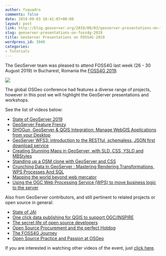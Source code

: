 ```yaml
---
author: fsquadro
comments: false
date: 2019-09-03 16:41:07+00:00
layout: post
link: http://blog.geoserver.org/2019/09/03/geoserver-presentations-on-foss4g-2019/
slug: geoserver-presentations-on-foss4g-2019
title: GeoServer Presentations on FOSS4G 2019
wordpress_id: 3048
categories:
- Tutorials
---
```





The GeoServer team was pleased to attend FOSS4G last week (26 - 30 August 2019) in Bucharest, Romania the [FOSS4G 2019](https://2019.foss4g.org/).





![](http://blog.geoserver.org/wp-content/uploads/2019/09/foss4g_2019-1024x384.png)





The global OSGeo conference had features a diverse range of projects, however in this post we will highlight the GeoServer presentations and workshops.







See the list of videos below:







  * [State of GeoServer 2019](https://media.ccc.de/v/bucharest-169-state-of-geoserver-2019)
  * [GeoServer Feature Frenzy](https://media.ccc.de/v/bucharest-170-geoserver-feature-frenzy)
  * [SHOGun, GeoServer & QGIS Integration: Manage WebGIS Applications from your Desktop](https://media.ccc.de/v/bucharest-199-shogun-geoserver-qgis-integration-manage-webgis-applications-from-your-desktop)
  * [GeoServer WFS3: introduction to the RESTful, schemaless, JSON first download service](https://media.ccc.de/v/bucharest-243-geoserver-wfs3-introduction-to-the-restful-schemaless-json-first-download-service)
  * [Creating Stunning Maps in GeoServer, with SLD, CSS, YSLD and MBStyles](https://media.ccc.de/v/bucharest-168-creating-stunning-maps-in-geoserver-with-sld-css-ysld-and-mbstyles)
  * [Standing up a OSM clone with GeoServer and CSS](https://media.ccc.de/v/bucharest-245-standing-up-a-osm-clone-with-geoserver-and-css)
  * [Crunching Data In GeoServer : Mastering Rendering Transformations, WPS Processes And SQL](https://media.ccc.de/v/bucharest-195-crunching-data-in-geoserver-mastering-rendering-transformations-wps-processes-and-sql-views-)
  * [Mapping the world beyond web mercator](https://media.ccc.de/v/bucharest-171-mapping-the-world-beyond-web-mercator)
  * [Using the OGC Web Processing Service (WPS) to move business logic to the server](https://media.ccc.de/v/bucharest-319-using-the-ogc-web-processing-service-wps-to-move-business-logic-to-the-server)






Also from GeoServer contributors, and still pertinent to related projects or  open source in general:







  * [State of JAI](https://media.ccc.de/v/bucharest-296-state-of-jai)
  * [One click data publishing for QGIS to support OGC/INSPIRE](https://media.ccc.de/v/bucharest-257-one-click-data-publishing-for-qgis-to-support-ogc-inspire#t=372)
  * [The secret life of open source developers](https://media.ccc.de/v/bucharest-322-the-secret-life-of-open-source-developers)
  * [Open Source Procurement and the perfect Hotdog](https://media.ccc.de/v/bucharest-295-open-source-procurement-and-the-perfect-hotdog)
  * [The FOSS4G Journey](https://media.ccc.de/v/bucharest-470-the-foss4g-journey)
  * [Open Source Practice and Passion at OSGeo](https://media.ccc.de/v/bucharest-298-open-source-practice-and-passion-at-osgeo)






If you are interested in watching other videos of the event, just [click here](https://media.ccc.de/c/foss4g2019?fbclid=IwAR0AnEhbIgDqBezyx_SPeC_nNxQuw7W4kHjmfdeYClWNaoSx_rt0GR7JCzs).




